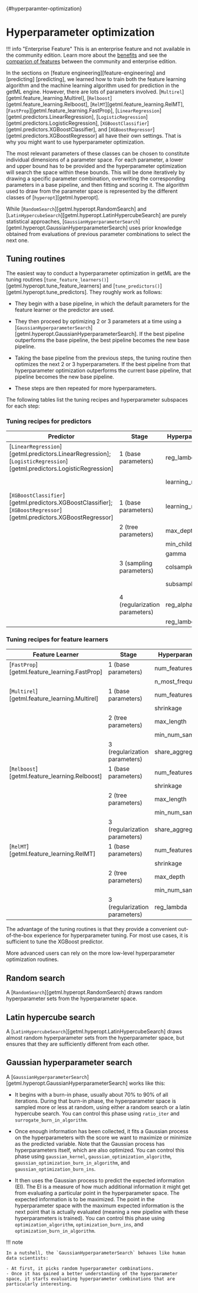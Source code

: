 [](){#hyperparamter-optimization}
# Hyperparameter optimization

!!! info "Enterprise Feature"
    This is an enterprise feature and not available in the community edition. Learn more about the [benefits](/enterprise/benefits) and see the [comparion of features](/enterprise/feature-list) between the community and enterprise edition.

In the sections on [feature engineering][feature-engineering] and [predicting]
[predicting], we learned how to train both the feature learning algorithm and the 
machine learning algorithm used for prediction in the getML engine. However, there 
are lots of parameters involved. [`Multirel`][getml.feature_learning.Multirel], 
[`Relboost`][getml.feature_learning.Relboost], [`RelMT`][getml.feature_learning.RelMT], 
[`FastProp`][getml.feature_learning.FastProp], 
[`LinearRegression`][getml.predictors.LinearRegression], 
[`LogisticRegression`][getml.predictors.LogisticRegression], 
[`XGBoostClassifier`][getml.predictors.XGBoostClassifier], 
and [`XGBoostRegressor`][getml.predictors.XGBoostRegressor] all have their own 
settings. That is why you might want to use hyperparameter optimization.

The most relevant parameters of these classes can be chosen to constitute individual 
dimensions of a parameter space. For each parameter, a lower and upper bound has to 
be provided and the hyperparameter optimization will search the space within these 
bounds. This will be done iteratively by drawing a specific parameter combination, overwriting the corresponding parameters in a base pipeline, and then fitting and scoring it. The algorithm used to draw from the parameter space is represented by the different classes of [`hyperopt`][getml.hyperopt].

While [`RandomSearch`][getml.hyperopt.RandomSearch] and [`LatinHypercubeSearch`][getml.hyperopt.LatinHypercubeSearch] are purely statistical approaches, [`GaussianHyperparameterSearch`][getml.hyperopt.GaussianHyperparameterSearch] uses prior knowledge obtained from evaluations of previous parameter combinations to select the next one.

## Tuning routines

The easiest way to conduct a hyperparameter optimization in getML are the tuning routines [`tune_feature_learners()`][getml.hyperopt.tune_feature_learners] and [`tune_predictors()`][getml.hyperopt.tune_predictors]. They roughly work as follows:

- They begin with a base pipeline, in which the default parameters for the feature learner or the predictor are used.

- They then proceed by optimizing 2 or 3 parameters at a time using a [`GaussianHyperparameterSearch`][getml.hyperopt.GaussianHyperparameterSearch]. If the best pipeline outperforms the base pipeline, the best pipeline becomes the new base pipeline.

- Taking the base pipeline from the previous steps, the tuning routine then optimizes the next 2 or 3 hyperparameters. If the best pipeline from that hyperparameter optimization outperforms the current base pipeline, that pipeline becomes the new base pipeline.

- These steps are then repeated for more hyperparameters.

The following tables list the tuning recipes and hyperparameter subspaces for each step:

### Tuning recipes for predictors

| Predictor                                                       | Stage                  | Hyperparameter    | Subspace         |
|-----------------------------------------------------------------|------------------------|-------------------|------------------|
| [`LinearRegression`][getml.predictors.LinearRegression]; [`LogisticRegression`][getml.predictors.LogisticRegression] | 1 (base parameters)    | reg_lambda        | [1E-11, 100]     |
|                                                                 |                        | learning_rate     | [0.5, 0.99]      |
| [`XGBoostClassifier`][getml.predictors.XGBoostClassifier]; [`XGBoostRegressor`][getml.predictors.XGBoostRegressor] | 1 (base parameters)    | learning_rate     | [0.05, 0.3]      |
|                                                                 | 2 (tree parameters)    | max_depth         | [1, 15]          |
|                                                                 |                        | min_child_weights | [1, 6]           |
|                                                                 |                        | gamma             | [0, 5]           |
|                                                                 | 3 (sampling parameters)| colsample_bytree  | [0.75, 0.9]      |
|                                                                 |                        | subsample         | [0.75, 0.9]      |
|                                                                 | 4 (regularization parameters) | reg_alpha    | [0, 5]           |
|                                                                 |                        | reg_lambda        | [0, 10]          |

### Tuning recipes for feature learners

| Feature Learner                                                | Stage                  | Hyperparameter    | Subspace         |
|----------------------------------------------------------------|------------------------|-------------------|------------------|
| [`FastProp`][getml.feature_learning.FastProp]                  | 1 (base parameters)    | num_features      | [50, 500]        |
|                                                                 |                        | n_most_frequent   | [0, 20]          |
| [`Multirel`][getml.feature_learning.Multirel]                  | 1 (base parameters)    | num_features      | [10, 50]         |
|                                                                 |                        | shrinkage         | [0, 0.3]         |
|                                                                 | 2 (tree parameters)    | max_length        | [0, 10]          |
|                                                                 |                        | min_num_samples   | [1, 500]         |
|                                                                 | 3 (regularization parameters) | share_aggregations | [0.1, 0.5]    |
| [`Relboost`][getml.feature_learning.Relboost]                  | 1 (base parameters)    | num_features      | [10, 50]         |
|                                                                 |                        | shrinkage         | [0, 0.3]         |
|                                                                 | 2 (tree parameters)    | max_length        | [0, 10]          |
|                                                                 |                        | min_num_samples   | [1, 500]         |
|                                                                 | 3 (regularization parameters) | share_aggregations | [0.1, 0.5]    |
| [`RelMT`][getml.feature_learning.RelMT]                        | 1 (base parameters)    | num_features      | [10, 50]         |
|                                                                 |                        | shrinkage         | [0, 0.3]         |
|                                                                 | 2 (tree parameters)    | max_depth         | [1, 8]           |
|                                                                 |                        | min_num_samples   | [1, 500]         |
|                                                                 | 3 (regularization parameters) | reg_lambda       | [0, 0.0001]     |

The advantage of the tuning routines is that they provide a convenient out-of-the-box experience for hyperparameter tuning. For most use cases, it is sufficient to tune the XGBoost predictor.

More advanced users can rely on the more low-level hyperparameter optimization routines.

## Random search

A [`RandomSearch`][getml.hyperopt.RandomSearch] draws random hyperparameter sets from the hyperparameter space.

## Latin hypercube search

A [`LatinHypercubeSearch`][getml.hyperopt.LatinHypercubeSearch] draws almost random hyperparameter sets from the hyperparameter space, but ensures that they are sufficiently different from each other.

## Gaussian hyperparameter search

A [`GaussianHyperparameterSearch`][getml.hyperopt.GaussianHyperparameterSearch] works like this:

- It begins with a burn-in phase, usually about 70% to 90% of all iterations. During that burn-in phase, the hyperparameter space is sampled more or less at random, using either a random search or a latin hypercube search. You can control this phase using `ratio_iter` and `surrogate_burn_in_algorithm`.

- Once enough information has been collected, it fits a Gaussian process on the hyperparameters with the score we want to maximize or minimize as the predicted variable. Note that the Gaussian process has hyperparameters itself, which are also optimized. You can control this phase using `gaussian_kernel`, `gaussian_optimization_algorithm`, `gaussian_optimization_burn_in_algorithm`, and `gaussian_optimization_burn_ins`.

- It then uses the Gaussian process to predict the expected information (EI). The EI is a measure of how much additional information it might get from evaluating a particular point in the hyperparameter space. The expected information is to be maximized. The point in the hyperparameter space with the maximum expected information is the next point that is actually evaluated (meaning a new pipeline with these hyperparameters is trained). You can control this phase using `optimization_algorithm`, `optimization_burn_ins`, and `optimization_burn_in_algorithm`.

!!! note

    In a nutshell, the `GaussianHyperparameterSearch` behaves like human data scientists:

    - At first, it picks random hyperparameter combinations.
    - Once it has gained a better understanding of the hyperparameter space, it starts evaluating hyperparameter combinations that are particularly interesting.
